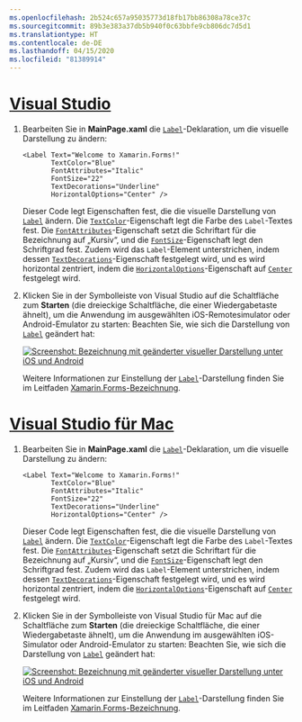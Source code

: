```yaml
---
ms.openlocfilehash: 2b524c657a95035773d18fb17bb86308a78ce37c
ms.sourcegitcommit: 89b3e383a37db5b940f0c63bbfe9cb806dc7d5d1
ms.translationtype: HT
ms.contentlocale: de-DE
ms.lasthandoff: 04/15/2020
ms.locfileid: "81389914"
---
```

# <a name="visual-studio"></a>[Visual Studio](#tab/vswin)

1. Bearbeiten Sie in **MainPage.xaml** die [`Label`](xref:Xamarin.Forms.Label)-Deklaration, um die visuelle Darstellung zu ändern:

    ```xaml
    <Label Text="Welcome to Xamarin.Forms!"
           TextColor="Blue"
           FontAttributes="Italic"
           FontSize="22"
           TextDecorations="Underline"
           HorizontalOptions="Center" />
    ```

    Dieser Code legt Eigenschaften fest, die die visuelle Darstellung von [`Label`](xref:Xamarin.Forms.Label) ändern. Die [`TextColor`](xref:Xamarin.Forms.Label.TextColor)-Eigenschaft legt die Farbe des `Label`-Textes fest. Die [`FontAttributes`](xref:Xamarin.Forms.Label.FontAttributes)-Eigenschaft setzt die Schriftart für die Bezeichnung auf „Kursiv“, und die [`FontSize`](xref:Xamarin.Forms.Label.FontSize)-Eigenschaft legt den Schriftgrad fest. Zudem wird das `Label`-Element unterstrichen, indem dessen [`TextDecorations`](xref:Xamarin.Forms.Label.TextDecorations)-Eigenschaft festgelegt wird, und es wird horizontal zentriert, indem die [`HorizontalOptions`](xref:Xamarin.Forms.View.HorizontalOptions)-Eigenschaft auf [`Center`](xref:Xamarin.Forms.LayoutOptions.Center) festgelegt wird.

1. Klicken Sie in der Symbolleiste von Visual Studio auf die Schaltfläche zum **Starten** (die dreieckige Schaltfläche, die einer Wiedergabetaste ähnelt), um die Anwendung im ausgewählten iOS-Remotesimulator oder Android-Emulator zu starten: Beachten Sie, wie sich die Darstellung von [`Label`](xref:Xamarin.Forms.Label) geändert hat:

    [![Screenshot: Bezeichnung mit geänderter visueller Darstellung unter iOS und Android](../images/change-label-appearance.png "Bezeichnung mit geänderter Darstellung")](../images/change-label-appearance-large.png#lightbox "Bezeichnung mit geänderter Darstellung")

    Weitere Informationen zur Einstellung der [`Label`](xref:Xamarin.Forms.Label)-Darstellung finden Sie im Leitfaden [Xamarin.Forms-Bezeichnung](~/xamarin-forms/user-interface/text/label.md).

# <a name="visual-studio-for-mac"></a>[Visual Studio für Mac](#tab/vsmac)

1. Bearbeiten Sie in **MainPage.xaml** die [`Label`](xref:Xamarin.Forms.Label)-Deklaration, um die visuelle Darstellung zu ändern:

    ```xaml
    <Label Text="Welcome to Xamarin.Forms!"
           TextColor="Blue"
           FontAttributes="Italic"
           FontSize="22"
           TextDecorations="Underline"
           HorizontalOptions="Center" />
    ```

    Dieser Code legt Eigenschaften fest, die die visuelle Darstellung von [`Label`](xref:Xamarin.Forms.Label) ändern. Die [`TextColor`](xref:Xamarin.Forms.Label.TextColor)-Eigenschaft legt die Farbe des `Label`-Textes fest. Die [`FontAttributes`](xref:Xamarin.Forms.Label.FontAttributes)-Eigenschaft setzt die Schriftart für die Bezeichnung auf „Kursiv“, und die [`FontSize`](xref:Xamarin.Forms.Label.FontSize)-Eigenschaft legt den Schriftgrad fest. Zudem wird das `Label`-Element unterstrichen, indem dessen [`TextDecorations`](xref:Xamarin.Forms.Label.TextDecorations)-Eigenschaft festgelegt wird, und es wird horizontal zentriert, indem die [`HorizontalOptions`](xref:Xamarin.Forms.View.HorizontalOptions)-Eigenschaft auf [`Center`](xref:Xamarin.Forms.LayoutOptions.Center) festgelegt wird.

1. Klicken Sie in der Symbolleiste von Visual Studio für Mac auf die Schaltfläche zum **Starten** (die dreieckige Schaltfläche, die einer Wiedergabetaste ähnelt), um die Anwendung im ausgewählten iOS-Simulator oder Android-Emulator zu starten: Beachten Sie, wie sich die Darstellung von [`Label`](xref:Xamarin.Forms.Label) geändert hat:

    [![Screenshot: Bezeichnung mit geänderter visueller Darstellung unter iOS und Android](../images/change-label-appearance.png "Bezeichnung mit geänderter Darstellung")](../images/change-label-appearance-large.png#lightbox "Bezeichnung mit geänderter Darstellung")

    Weitere Informationen zur Einstellung der [`Label`](xref:Xamarin.Forms.Label)-Darstellung finden Sie im Leitfaden [Xamarin.Forms-Bezeichnung](~/xamarin-forms/user-interface/text/label.md).
